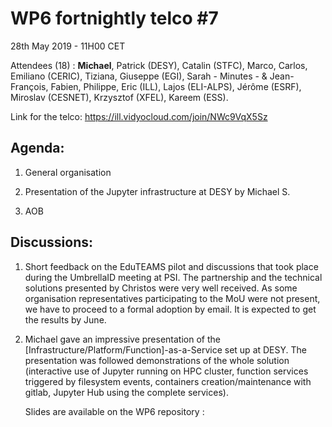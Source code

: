 #  WP6 fortnightly telco #7

28th May 2019 - 11H00 CET

Attendees (18) : **Michael**, Patrick (DESY), Catalin (STFC), Marco, Carlos, Emiliano (CERIC), Tiziana, Giuseppe (EGI), Sarah - Minutes - & Jean-François, Fabien, Philippe, Eric  (ILL), Lajos (ELI-ALPS), Jérôme (ESRF), Miroslav (CESNET), Krzysztof (XFEL), Kareem (ESS).

Link for the telco: https://ill.vidyocloud.com/join/NWc9VqX5Sz


## Agenda:

1. General organisation

2. Presentation of the Jupyter infrastructure at DESY by Michael S.
5. AOB

## Discussions:

1. Short feedback on the EduTEAMS pilot and discussions that took place during the UmbrellaID meeting at PSI. The partnership and the technical solutions presented by Christos were very well received. As some organisation representatives participating to the MoU were not present, we have to proceed to a formal adoption by email. It is expected to get the results by June.

2. Michael gave an impressive presentation of the [Infrastructure/Platform/Function]-as-a-Service set up at DESY. The presentation was followed demonstrations of the whole solution (interactive use of Jupyter running on HPC cluster, function services triggered by filesystem events, containers creation/maintenance with gitlab, Jupyter Hub using the complete services). 

   Slides are available on the WP6 repository :